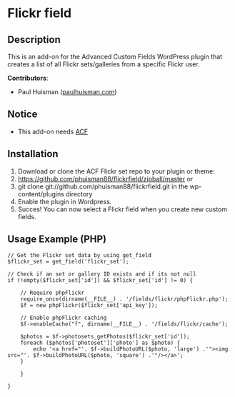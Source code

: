 Flickr field
=============

## Description

This is an add-on for the Advanced Custom Fields WordPress plugin that creates a list of all Flickr sets/galleries from a specific Flickr user.

**Contributors**:

* Paul Huisman	([paulhuisman.com](http://www.paulhuisman.com))

## Notice

- This add-on needs [ACF](http://www.advancedcustomfields.com/) 


## Installation

1. Download or clone the ACF Flickr set repo to your plugin or theme:  
2. https://github.com/phuisman88/flickrfield/zipball/master or  
3. git clone git://github.com/phuisman88/flickrfield.git  in the wp-content/plugins directory
4. Enable the plugin in Wordpress.
5. Succes! You can now select a Flickr field when you create new custom fields.

## Usage Example (PHP)

	// Get the Flickr set data by using get_field
	$flickr_set = get_field('flickr_set');
	
	// Check if an set or gallery ID exists and if its not null
	if (!empty($flickr_set['id']) && $flickr_set['id'] != 0) {
		
		// Require phpFlickr
		require_once(dirname(__FILE__) . '/fields/flickr/phpFlickr.php');
		$f = new phpFlickr($flickr_set['api_key']);
		
		// Enable phpFlickr caching
		$f->enableCache("f", dirname(__FILE__) . '/fields/flickr/cache');
	
		$photos = $f->photosets_getPhotos($flickr_set['id']);
		foreach ($photos['photoset']['photo'] as $photo) {	
			echo '<a href="'. $f->buildPhotoURL($photo, 'large') .'"><img src="'. $f->buildPhotoURL($photo, 'square') .'"/></a>';
		}
			
		}
		
	}
	
